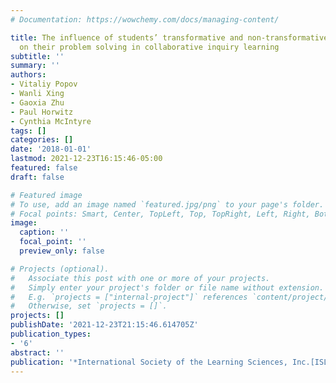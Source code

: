 ```yaml
---
# Documentation: https://wowchemy.com/docs/managing-content/

title: The influence of students’ transformative and non-transformative contributions
  on their problem solving in collaborative inquiry learning
subtitle: ''
summary: ''
authors:
- Vitaliy Popov
- Wanli Xing
- Gaoxia Zhu
- Paul Horwitz
- Cynthia McIntyre
tags: []
categories: []
date: '2018-01-01'
lastmod: 2021-12-23T16:15:46-05:00
featured: false
draft: false

# Featured image
# To use, add an image named `featured.jpg/png` to your page's folder.
# Focal points: Smart, Center, TopLeft, Top, TopRight, Left, Right, BottomLeft, Bottom, BottomRight.
image:
  caption: ''
  focal_point: ''
  preview_only: false

# Projects (optional).
#   Associate this post with one or more of your projects.
#   Simply enter your project's folder or file name without extension.
#   E.g. `projects = ["internal-project"]` references `content/project/deep-learning/index.md`.
#   Otherwise, set `projects = []`.
projects: []
publishDate: '2021-12-23T21:15:46.614705Z'
publication_types:
- '6'
abstract: ''
publication: '*International Society of the Learning Sciences, Inc.[ISLS].*'
---
```

